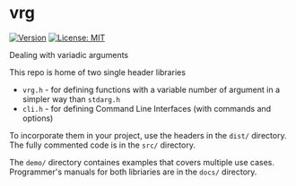 # vrg

[![Version](https://img.shields.io/badge/version-0.5.013%20RC-blue.svg)](https://repo.dentato.com/vrg)
[![License: MIT](https://img.shields.io/badge/License-MIT-green.svg)](LICENSE)

Dealing with variadic arguments

This repo is home of two single header libraries 

  - `vrg.h` - for defining functions with a variable number of argument in a simpler way than `stdarg.h`
  - `cli.h` - for defining Command Line Interfaces (with commands and options)

To incorporate them in your project, use the headers in the `dist/` directory.
The fully commented code is in the `src/` directory.

The `demo/` directory containes examples that covers multiple use cases.
Programmer's manuals for both libriaries are in the `docs/` directory.
